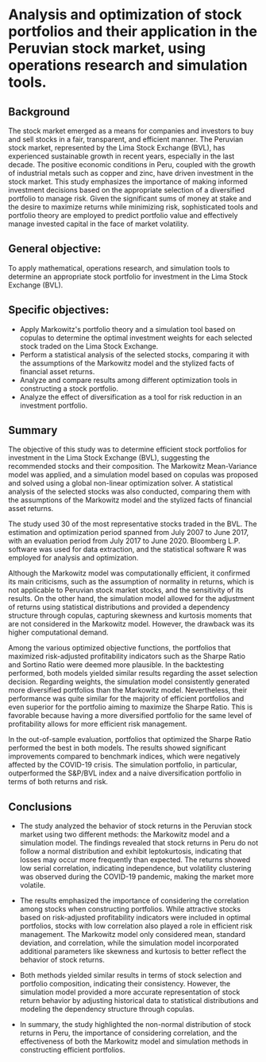 # Analysis and optimization of stock portfolios and their application in the Peruvian stock market, using operations research and simulation tools.

## Background

The stock market emerged as a means for companies and investors to buy and sell stocks in a fair, transparent, and efficient manner. The Peruvian stock market, represented by the Lima Stock Exchange (BVL), has experienced sustainable growth in recent years, especially in the last decade. The positive economic conditions in Peru, coupled with the growth of industrial metals such as copper and zinc, have driven investment in the stock market. This study emphasizes the importance of making informed investment decisions based on the appropriate selection of a diversified portfolio to manage risk. Given the significant sums of money at stake and the desire to maximize returns while minimizing risk, sophisticated tools and portfolio theory are employed to predict portfolio value and effectively manage invested capital in the face of market volatility.


## General objective:
To apply mathematical, operations research, and simulation tools to determine an appropriate stock portfolio for investment in the Lima Stock Exchange (BVL).


## Specific objectives:
- Apply Markowitz's portfolio theory and a simulation tool based on copulas to determine the optimal investment weights for each selected stock traded on the Lima Stock Exchange.
- Perform a statistical analysis of the selected stocks, comparing it with the assumptions of the Markowitz model and the stylized facts of financial asset returns.
- Analyze and compare results among different optimization tools in constructing a stock portfolio.
- Analyze the effect of diversification as a tool for risk reduction in an investment portfolio.


## Summary
The objective of this study was to determine efficient stock portfolios for investment in the Lima Stock Exchange (BVL), suggesting the recommended stocks and their composition. The Markowitz Mean-Variance model was applied, and a simulation model based on copulas was proposed and solved using a global non-linear optimization solver. A statistical analysis of the selected stocks was also conducted, comparing them with the assumptions of the Markowitz model and the stylized facts of financial asset returns.

The study used 30 of the most representative stocks traded in the BVL. The estimation and optimization period spanned from July 2007 to June 2017, with an evaluation period from July 2017 to June 2020. Bloomberg L.P. software was used for data extraction, and the statistical software R was employed for analysis and optimization.

Although the Markowitz model was computationally efficient, it confirmed its main criticisms, such as the assumption of normality in returns, which is not applicable to Peruvian stock market stocks, and the sensitivity of its results. On the other hand, the simulation model allowed for the adjustment of returns using statistical distributions and provided a dependency structure through copulas, capturing skewness and kurtosis moments that are not considered in the Markowitz model. However, the drawback was its higher computational demand.

Among the various optimized objective functions, the portfolios that maximized risk-adjusted profitability indicators such as the Sharpe Ratio and Sortino Ratio were deemed more plausible. In the backtesting performed, both models yielded similar results regarding the asset selection decision. Regarding weights, the simulation model consistently generated more diversified portfolios than the Markowitz model. Nevertheless, their performance was quite similar for the majority of efficient portfolios and even superior for the portfolio aiming to maximize the Sharpe Ratio. This is favorable because having a more diversified portfolio for the same level of profitability allows for more efficient risk management.

In the out-of-sample evaluation, portfolios that optimized the Sharpe Ratio performed the best in both models. The results showed significant improvements compared to benchmark indices, which were negatively affected by the COVID-19 crisis. The simulation portfolio, in particular, outperformed the S&P/BVL index and a naive diversification portfolio in terms of both returns and risk.


## Conclusions

- The study analyzed the behavior of stock returns in the Peruvian stock market using two different methods: the Markowitz model and a simulation model. The findings revealed that stock returns in Peru do not follow a normal distribution and exhibit leptokurtosis, indicating that losses may occur more frequently than expected. The returns showed low serial correlation, indicating independence, but volatility clustering was observed during the COVID-19 pandemic, making the market more volatile.

- The results emphasized the importance of considering the correlation among stocks when constructing portfolios. While attractive stocks based on risk-adjusted profitability indicators were included in optimal portfolios, stocks with low correlation also played a role in efficient risk management. The Markowitz model only considered mean, standard deviation, and correlation, while the simulation model incorporated additional parameters like skewness and kurtosis to better reflect the behavior of stock returns.

- Both methods yielded similar results in terms of stock selection and portfolio composition, indicating their consistency. However, the simulation model provided a more accurate representation of stock return behavior by adjusting historical data to statistical distributions and modeling the dependency structure through copulas.

- In summary, the study highlighted the non-normal distribution of stock returns in Peru, the importance of considering correlation, and the effectiveness of both the Markowitz model and simulation methods in constructing efficient portfolios.

